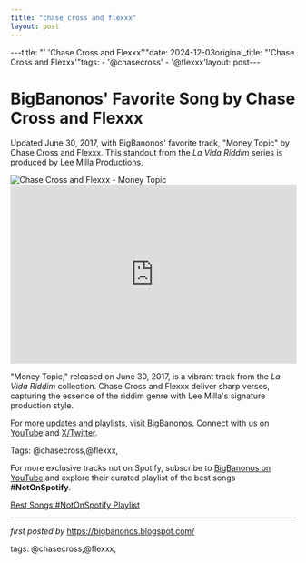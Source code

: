 ```yaml
---
title: "chase cross and flexxx"
layout: post
---
```

---title: "' 'Chase Cross and Flexxx''"date: 2024-12-03original_title: "'Chase Cross and Flexxx'"tags:  - '@chasecross'  - '@flexxx'layout: post---<!-- Post Title --><h1 >BigBanonos' Favorite Song by Chase Cross and Flexxx</h1> <!-- Introductory Text --><p >Updated June 30, 2017, with BigBanonos' favorite track, "Money Topic" by Chase Cross and Flexxx. This standout from the *La Vida Riddim* series is produced by Lee Milla Productions.</p> <!-- Featured Image --><div > <img src="https://i.ytimg.com/vi/pUOcp9MlGCc/sddefault.jpg" alt="Chase Cross and Flexxx - Money Topic" /></div> <!-- YouTube Video Embed --><div > <iframe width="100%" height="315" src="https://www.youtube.com/embed/Ina8BboD4fA" title="CHASE CROSS & FLEXXX - MONEY A THE TOPIC (Official Audio) | Prod. LEE MILLA | LA VIDA RIDDIM" frameborder="0" allow="accelerometer; autoplay; clipboard-write; encrypted-media; gyroscope; picture-in-picture; web-share" referrerpolicy="strict-origin-when-cross-origin" allowfullscreen></iframe></div> <!-- Song Information --><div > <p>"Money Topic," released on June 30, 2017, is a vibrant track from the *La Vida Riddim* collection. Chase Cross and Flexxx deliver sharp verses, capturing the essence of the riddim genre with Lee Milla's signature production style.</p></div> <!-- Footer Links --><div > <p>For more updates and playlists, visit <a href="https://bigbanonos.blogspot.com/" target="_blank">BigBanonos</a>. Connect with us on <a href="https://www.youtube.com/@BigBanonos" target="_blank">YouTube</a> and <a href="https://x.com/bigbanonos" target="_blank">X/Twitter</a>.</p></div> <!-- Tags --><p >Tags: @chasecross,@flexxx,</p><!--Subscribe and Playlist Links--><div>    <p>For more exclusive tracks not on Spotify, subscribe to <a href="https://www.youtube.com/@BigBanonos" target="_blank">BigBanonos on YouTube</a> and explore their curated playlist of the best songs <strong>#NotOnSpotify</strong>.</p>    <p><a href="https://www.youtube.com/playlist?list=PLtuNtuTatqI0kFahUCbtbfenC_ET5O_tr" target="_blank">Best Songs #NotOnSpotify Playlist<br /></a></p></div><hr /><p><em>first posted by</em> <a href="https://bigbanonos.blogspot.com/" rel="noopener" target="_new">https://bigbanonos.blogspot.com/</a></p><p>tags: @chasecross,@flexxx,</p>